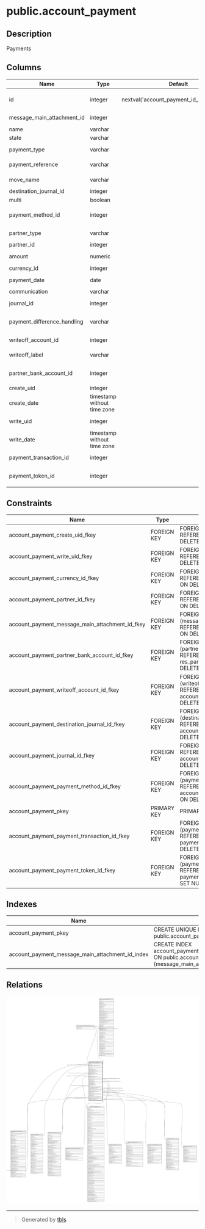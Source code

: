 # public.account_payment

## Description

Payments

## Columns

| Name | Type | Default | Nullable | Children | Parents | Comment |
| ---- | ---- | ------- | -------- | -------- | ------- | ------- |
| id | integer | nextval('account_payment_id_seq'::regclass) | false | [public.account_invoice_payment_rel](public.account_invoice_payment_rel.md) [public.account_move_line](public.account_move_line.md) [public.payment_transaction](public.payment_transaction.md) |  |  |
| message_main_attachment_id | integer |  | true |  | [public.ir_attachment](public.ir_attachment.md) | Main Attachment |
| name | varchar |  | true |  |  | Name |
| state | varchar |  | true |  |  | Status |
| payment_type | varchar |  | false |  |  | Payment Type |
| payment_reference | varchar |  | true |  |  | Payment Reference |
| move_name | varchar |  | true |  |  | Journal Entry Name |
| destination_journal_id | integer |  | true |  | [public.account_journal](public.account_journal.md) | Transfer To |
| multi | boolean |  | true |  |  | Multi |
| payment_method_id | integer |  | false |  | [public.account_payment_method](public.account_payment_method.md) | Payment Method Type |
| partner_type | varchar |  | true |  |  | Partner Type |
| partner_id | integer |  | true |  | [public.res_partner](public.res_partner.md) | Partner |
| amount | numeric |  | false |  |  | Payment Amount |
| currency_id | integer |  | false |  | [public.res_currency](public.res_currency.md) | Currency |
| payment_date | date |  | false |  |  | Payment Date |
| communication | varchar |  | true |  |  | Memo |
| journal_id | integer |  | false |  | [public.account_journal](public.account_journal.md) | Payment Journal |
| payment_difference_handling | varchar |  | true |  |  | Payment Difference Handling |
| writeoff_account_id | integer |  | true |  | [public.account_account](public.account_account.md) | Difference Account |
| writeoff_label | varchar |  | true |  |  | Journal Item Label |
| partner_bank_account_id | integer |  | true |  | [public.res_partner_bank](public.res_partner_bank.md) | Recipient Bank Account |
| create_uid | integer |  | true |  | [public.res_users](public.res_users.md) | Created by |
| create_date | timestamp without time zone |  | true |  |  | Created on |
| write_uid | integer |  | true |  | [public.res_users](public.res_users.md) | Last Updated by |
| write_date | timestamp without time zone |  | true |  |  | Last Updated on |
| payment_transaction_id | integer |  | true |  | [public.payment_transaction](public.payment_transaction.md) | Payment Transaction |
| payment_token_id | integer |  | true |  | [public.payment_token](public.payment_token.md) | Saved payment token |

## Constraints

| Name | Type | Definition |
| ---- | ---- | ---------- |
| account_payment_create_uid_fkey | FOREIGN KEY | FOREIGN KEY (create_uid) REFERENCES res_users(id) ON DELETE SET NULL |
| account_payment_write_uid_fkey | FOREIGN KEY | FOREIGN KEY (write_uid) REFERENCES res_users(id) ON DELETE SET NULL |
| account_payment_currency_id_fkey | FOREIGN KEY | FOREIGN KEY (currency_id) REFERENCES res_currency(id) ON DELETE SET NULL |
| account_payment_partner_id_fkey | FOREIGN KEY | FOREIGN KEY (partner_id) REFERENCES res_partner(id) ON DELETE SET NULL |
| account_payment_message_main_attachment_id_fkey | FOREIGN KEY | FOREIGN KEY (message_main_attachment_id) REFERENCES ir_attachment(id) ON DELETE SET NULL |
| account_payment_partner_bank_account_id_fkey | FOREIGN KEY | FOREIGN KEY (partner_bank_account_id) REFERENCES res_partner_bank(id) ON DELETE SET NULL |
| account_payment_writeoff_account_id_fkey | FOREIGN KEY | FOREIGN KEY (writeoff_account_id) REFERENCES account_account(id) ON DELETE SET NULL |
| account_payment_destination_journal_id_fkey | FOREIGN KEY | FOREIGN KEY (destination_journal_id) REFERENCES account_journal(id) ON DELETE SET NULL |
| account_payment_journal_id_fkey | FOREIGN KEY | FOREIGN KEY (journal_id) REFERENCES account_journal(id) ON DELETE SET NULL |
| account_payment_payment_method_id_fkey | FOREIGN KEY | FOREIGN KEY (payment_method_id) REFERENCES account_payment_method(id) ON DELETE SET NULL |
| account_payment_pkey | PRIMARY KEY | PRIMARY KEY (id) |
| account_payment_payment_transaction_id_fkey | FOREIGN KEY | FOREIGN KEY (payment_transaction_id) REFERENCES payment_transaction(id) ON DELETE SET NULL |
| account_payment_payment_token_id_fkey | FOREIGN KEY | FOREIGN KEY (payment_token_id) REFERENCES payment_token(id) ON DELETE SET NULL |

## Indexes

| Name | Definition |
| ---- | ---------- |
| account_payment_pkey | CREATE UNIQUE INDEX account_payment_pkey ON public.account_payment USING btree (id) |
| account_payment_message_main_attachment_id_index | CREATE INDEX account_payment_message_main_attachment_id_index ON public.account_payment USING btree (message_main_attachment_id) |

## Relations

![er](public.account_payment.svg)

---

> Generated by [tbls](https://github.com/k1LoW/tbls)
